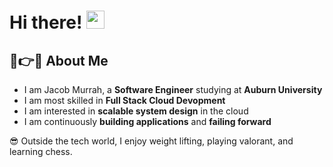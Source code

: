 # Hi there! <img src="https://media.giphy.com/media/hvRJCLFzcasrR4ia7z/giphy.gif" width="29px" height="29px">

## 🚀👉😊 About Me

- I am Jacob Murrah, a **Software Engineer** studying at **Auburn University**
- I am most skilled in **Full Stack Cloud Devopment**
- I am interested in **scalable system design** in the cloud
- I am continuously **building applications** and **failing forward**

😎 Outside the tech world, I enjoy weight lifting, playing valorant, and learning chess.
